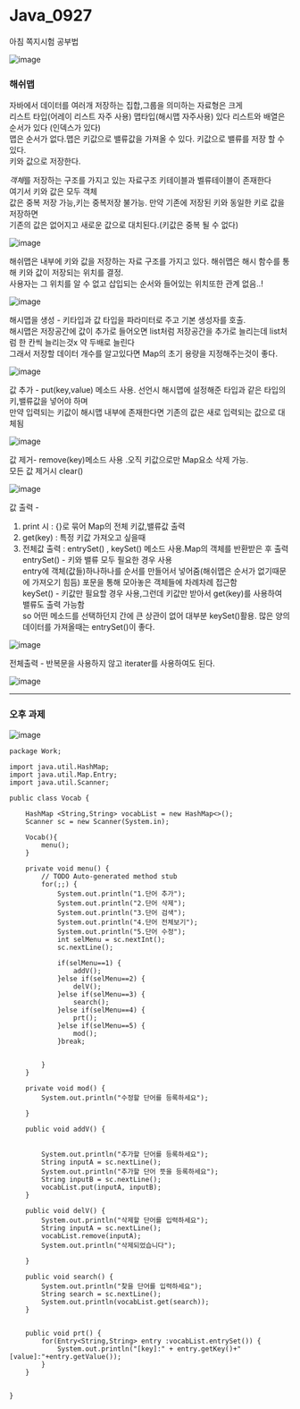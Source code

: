 # Java_0927  
  
  
  
아침 쪽지시험 공부법  
  
![image](https://user-images.githubusercontent.com/80766275/192438117-036e0c38-7a9e-46ed-b454-fa5c454af7f5.png)
  
  
  
  
### 해쉬맵  
  
  
자바에서 데이터를 여러개 저장하는 집합,그룹을 의미하는 자료형은 크게  
리스트 타입(어레이 리스트 자주 사용) 맵타입(해시맵 자주사용) 있다 
리스트와 배열은 순서가 있다 (인덱스가 있다)  
맵은 순서가 없다.맵은 키값으로 밸류값을 가져올 수 있다. 키값으로 밸류를 저장 할 수 있다.      
키와 값으로 저장한다.  
  
*객체*를 저장하는 구조를 가지고 있는 자료구조 키테이블과 벨류테이블이 존재한다  
여기서 키와 값은 모두 객체  
값은 중복 저장 가능,키는 중복저장 불가능. 만약 기존에 저장된 키와 동일한 키로 값을 저장하면  
기존의 값은 없어지고 새로운 값으로 대치된다.(키값은 중복 될 수 없다)  
  
  
![image](https://user-images.githubusercontent.com/80766275/192416345-59de0150-6c0f-4041-a1e3-42cbc1efff3e.png)
  
해쉬맵은 내부에 키와 값을 저장하는 자료 구조를 가지고 있다. 해쉬맵은 해시 함수를 통해 키와 값이 저장되는 위치를 결정.  
사용자는 그 위치를 알 수 없고 삽입되는 순서와 들어있는 위치또한 관계 없음..!
  
  
  
  
![image](https://user-images.githubusercontent.com/80766275/192418523-bdac9eac-bfb2-43a4-9dcf-5d0997334e7d.png)
  
해시맵을 생성 - 키타입과 값 타입을 파라미터로 주고 기본 생성자를 호출.  
해시맵은 저장공간에 값이 추가로 들어오면 list처럼 저장공간을 추가로 늘리는데 list처럼 한 칸씩 늘리는것x 약 두배로 늘린다  
그래서 저장할 데이터 개수를 알고있다면 Map의 초기 용량을 지정해주는것이 좋다.  
  
  
  
  
![image](https://user-images.githubusercontent.com/80766275/192418911-790bae99-9274-4ef6-ae83-e486a2480c7b.png)
  
값 추가 - put(key,value) 메소드 사용. 선언시 해시맵에 설정해준 타입과 같은 타입의 키,밸류값을 넣어야 하며  
만약 입력되는 키값이 해시맵 내부에 존재한다면 기존의 값은 새로 입력되는 값으로 대체됨  
  
  
  
  
  
![image](https://user-images.githubusercontent.com/80766275/192419162-e6b12884-4e08-46f5-bdd9-a386efaa9808.png)
  
값 제거- remove(key)메소드 사용 .오직 키값으로만 Map요소 삭제 가능.  
모든 값 제거시 clear()  
  
  
  
  
  

![image](https://user-images.githubusercontent.com/80766275/192419449-89616c06-9aac-4ccd-9020-4f772cf17bd5.png)
  
값 출력 -  
1. print 시 : {}로 묶어 Map의 전체 키값,밸류값 출력
2. get(key) : 특정 키값 가져오고 싶을때  
3. 전체값 출력 : entrySet() , keySet() 메소드 사용.Map의 객체를 반환받은 후 출력  
entrySet() - 키와 밸류 모두 필요한 경우 사용  
entry에 객체(값들)하나하나를 순서를 만들어서 넣어줌(해쉬맵은 순서가 없기때문에 가져오기 힘듬) 포문을 통해 모아놓은 객체들에 차례차례 접근함  
keySet() - 키값만 필요할 경우 사용,그런데 키값만 받아서 get(key)를 사용하여 밸류도 출력 가능함  
so 어떤 메소드를 선택하던지 간에 큰 상관이 없어 대부분 keySet()활용. 많은 양의 데이터를 가져올때는 entrySet()이 좋다.  
  
  
  
  
  
![image](https://user-images.githubusercontent.com/80766275/192421047-f0e3984f-8714-4ff1-bff0-1a3a1c256ae2.png)
  
전체출력 - 반복문을 사용하지 않고 iterater를 사용하여도 된다.

  
  
  
![image](https://user-images.githubusercontent.com/80766275/192415624-efca74c6-7be0-4ae5-8bfe-9ae887450c8e.png)
  
  
----------------------------------------- 
  
### 오후 과제  
  
![image](https://user-images.githubusercontent.com/80766275/192444514-53c4668b-ed46-4b2f-b55a-b28c201ec78e.png)

  
  
```
package Work;

import java.util.HashMap;
import java.util.Map.Entry;
import java.util.Scanner;

public class Vocab {

	HashMap <String,String> vocabList = new HashMap<>();
	Scanner sc = new Scanner(System.in);
	
	Vocab(){
		menu();
	}
	
	private void menu() {
		// TODO Auto-generated method stub
		for(;;) {
			System.out.println("1.단어 추가");
			System.out.println("2.단어 삭제");
			System.out.println("3.단어 검색");
			System.out.println("4.단어 전체보기");
			System.out.println("5.단어 수정");
			int selMenu = sc.nextInt();
			sc.nextLine();
			
			if(selMenu==1) {
				addV();
			}else if(selMenu==2) {
				delV();
			}else if(selMenu==3) {
				search();
			}else if(selMenu==4) {
				prt();
			}else if(selMenu==5) {
				mod();
			}break;


		}
	}

	private void mod() {
		System.out.println("수정할 단어를 등록하세요");
		
	}

	public void addV() {

		
		System.out.println("추가할 단어를 등록하세요");
		String inputA = sc.nextLine();
		System.out.println("추가할 단어 뜻을 등록하세요");
		String inputB = sc.nextLine();
		vocabList.put(inputA, inputB);
	}
	
	public void delV() {
		System.out.println("삭제할 단어를 입력하세요");
		String inputA = sc.nextLine();
		vocabList.remove(inputA);
		System.out.println("삭제되었습니다");
		
	}
	
	public void search() {
		System.out.println("찾을 단어를 입력하세요");
		String search = sc.nextLine();
		System.out.println(vocabList.get(search));
	}
		
	
	public void prt() {
		for(Entry<String,String> entry :vocabList.entrySet()) {
			System.out.println("[key]:" + entry.getKey()+"[value]:"+entry.getValue());
		}
	}
	
	
}
```
  
  
